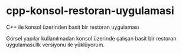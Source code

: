 # cpp-konsol-restoran-uygulamasi
C++ ile konsol üzerinden basit bir restoran uygulaması

Görsel yapılar kullanılmadan konsol üzerinde çalışan basit bir restoran uygulaması.İlk versiyonu ile yüklüyorum.
